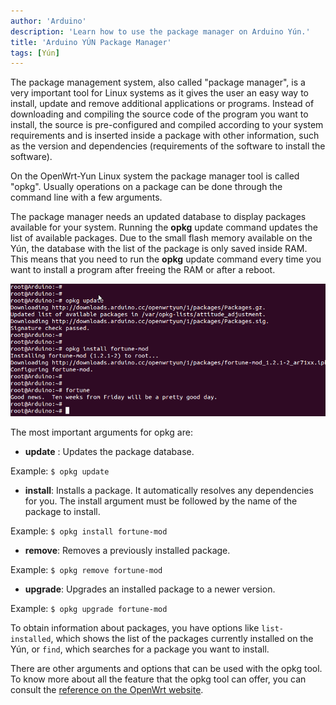 ```yaml
---
author: 'Arduino'
description: 'Learn how to use the package manager on Arduino Yún.'
title: 'Arduino YÚN Package Manager'
tags: [Yún]
---
```


The package management system, also called "package manager", is a very important tool for Linux systems as it gives the user an easy way to install, update and remove additional applications or programs. Instead of downloading and compiling the source code of the program you want to install, the source is pre-configured and compiled according to your system requirements and is inserted inside a package with other information, such as the version and dependencies (requirements of the software to install the software).

On the OpenWrt-Yun Linux system the package manager tool is called "opkg".  Usually operations on a package can be done through the command line with a few arguments.

The package manager needs an updated database to display packages available for your system. Running the **opkg** update command updates the list of available packages. Due to the small flash memory available on the Yún, the database with the list of the package is only saved inside RAM. This means that you need to run the **opkg** update command every time you want to install a program after freeing the RAM or after a reboot.

![Downloading the packages.](assets/YunOpkgFortune.png)

The most important arguments for opkg are:

- **update** : Updates the package database.

Example:
`$ opkg update`

- **install**: Installs a package. It automatically resolves any dependencies for you. The install argument must be followed by the name of the package to install.

Example:
`$ opkg install fortune-mod`

- **remove**: Removes a previously installed package.

Example:
`$ opkg remove fortune-mod`

- **upgrade**: Upgrades an installed package to a newer version.

Example:
`$ opkg upgrade fortune-mod`

To obtain information about packages, you have options like `list-installed`, which shows the list of the packages currently installed on the Yún, or `find`, which searches for a package you want to install.

There are other arguments and options that can be used with the opkg tool. To know more about all the feature that the opkg tool can offer, you can consult the [reference on the OpenWrt website](http://wiki.openwrt.org/doc/techref/opkg).

